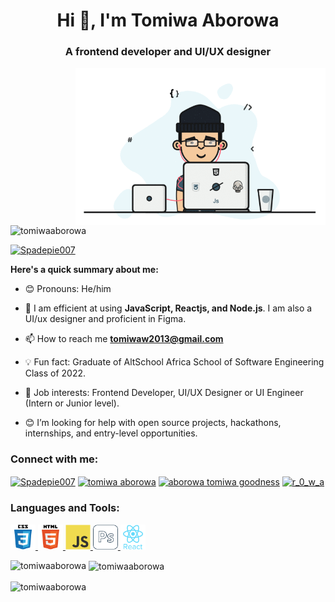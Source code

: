 <h1 align="center">Hi 👋, I'm Tomiwa Aborowa</h1>
<h3 align="center">A frontend developer and UI/UX designer</h3>
<img align="right" alt="Coding" width="400" src="https://raw.githubusercontent.com/SandunWebDev/SandunWebDev/main/assets/developer_coding_1.gif">

<p align="left"> <img src="https://komarev.com/ghpvc/?username=tomiwaaborowa&label=Profile%20views&color=0e75b6&style=flat" alt="tomiwaaborowa" /> </p>

<p align="left"> <a href="https://twitter.com/Spadepie007" target="blank"><img src="https://img.shields.io/twitter/follow/Spadepie007?logo=twitter&style=for-the-badge" alt="Spadepie007" /></a> </p>

**Here's a quick summary about me:**
- 😊 Pronouns: He/him 

- 🌱 I am efficient at using **JavaScript, Reactjs, and Node.js**. I am also a UI/ux designer and proficient in Figma.

- 📫 How to reach me **tomiwaw2013@gmail.com**

- 💡 Fun fact: Graduate of AltSchool Africa School of Software Engineering Class of 2022.

- 💼 Job interests: Frontend Developer, UI/UX Designer or UI Engineer (Intern or Junior level).

- 😊 I’m looking for help with open source projects, hackathons, internships, and entry-level opportunities.

<h3 align="left">Connect with me:</h3>
<p align="left">
<a href="https://twitter.com/Spadepie007" target="blank"><img align="center" src="https://raw.githubusercontent.com/rahuldkjain/github-profile-readme-generator/master/src/images/icons/Social/twitter.svg" alt="Spadepie007" height="30" width="40" /></a>
<a href="https://www.linkedin.com/in/tomiwa-aborowa" target="blank"><img align="center" src="https://raw.githubusercontent.com/rahuldkjain/github-profile-readme-generator/master/src/images/icons/Social/linked-in-alt.svg" alt="tomiwa aborowa" height="30" width="40" /></a>
<a href="https://www.facebook.com/tomiwa.goodness.13" target="blank"><img align="center" src="https://raw.githubusercontent.com/rahuldkjain/github-profile-readme-generator/master/src/images/icons/Social/facebook.svg" alt="aborowa tomiwa goodness" height="30" width="40" /></a>
<a href="https://instagram.com/r_0_w_a" target="blank"><img align="center" src="https://raw.githubusercontent.com/rahuldkjain/github-profile-readme-generator/master/src/images/icons/Social/instagram.svg" alt="r_0_w_a" height="30" width="40" /></a>
</p>

<h3 align="left">Languages and Tools:</h3>
<p align="left"> <a href="https://www.w3schools.com/css/" target="_blank" rel="noreferrer"> <img src="https://raw.githubusercontent.com/devicons/devicon/master/icons/css3/css3-original-wordmark.svg" alt="css3" width="40" height="40"/> </a> <a href="https://www.w3.org/html/" target="_blank" rel="noreferrer"> <img src="https://raw.githubusercontent.com/devicons/devicon/master/icons/html5/html5-original-wordmark.svg" alt="html5" width="40" height="40"/> </a> <a href="https://developer.mozilla.org/en-US/docs/Web/JavaScript" target="_blank" rel="noreferrer"> <img src="https://raw.githubusercontent.com/devicons/devicon/master/icons/javascript/javascript-original.svg" alt="javascript" width="40" height="40"/> </a> <a href="https://www.photoshop.com/en" target="_blank" rel="noreferrer"> <img src="https://raw.githubusercontent.com/devicons/devicon/master/icons/photoshop/photoshop-line.svg" alt="photoshop" width="40" height="40"/> </a> <a href="https://reactjs.org/" target="_blank" rel="noreferrer"> <img src="https://raw.githubusercontent.com/devicons/devicon/master/icons/react/react-original-wordmark.svg" alt="react" width="40" height="40"/> </a> </p>

<p><img align="left" src="https://github-readme-stats.vercel.app/api/top-langs?username=tomiwaaborowa&show_icons=true&locale=en&layout=compact" alt="tomiwaaborowa" /></p>

<p>&nbsp;<img align="center" src="https://github-readme-stats.vercel.app/api?username=tomiwaaborowa&show_icons=true&locale=en" alt="tomiwaaborowa" /></p>

<p><img align="center" src="https://github-readme-streak-stats.herokuapp.com/?user=tomiwaaborowa&" alt="tomiwaaborowa" /></p>
